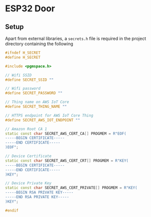 # ESP32 Door

## Setup

Apart from external libraries, a `secrets.h` file is required in the project directory containing the following

```cpp
#ifndef H_SECRET
#define H_SECRET

#include <pgmspace.h>

// Wifi SSID
#define SECRET_SSID ""

// Wifi password
#define SECRET_PASSWORD ""

// Thing name on AWS IoT Core
#define SECRET_THING_NAME ""

// HTTPS endpoint for AWS IoT Core Thing
#define SECRET_AWS_IOT_ENDPOINT ""

// Amazon Root CA 1
static const char SECRET_AWS_CERT_CA[] PROGMEM = R"EOF(
-----BEGIN CERTIFICATE-----
-----END CERTIFICATE-----
)EOF";

// Device Certificate
static const char SECRET_AWS_CERT_CRT[] PROGMEM = R"KEY(
-----BEGIN CERTIFICATE-----
-----END CERTIFICATE-----
)KEY";

// Device Private Key
static const char SECRET_AWS_CERT_PRIVATE[] PROGMEM = R"KEY(
-----BEGIN RSA PRIVATE KEY-----
-----END RSA PRIVATE KEY-----
)KEY";

#endif
```
